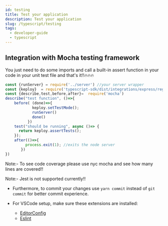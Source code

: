 ```yaml
---
id: testing
title: Test your application
description: Test your application
slug: /typescript/testing
tags:
  - developer-guide
  - typescript
---
```


## Integration with Mocha testing framework
You just need to do some imports and call a built-in assert function in your code in your unit test file and that's it!!🔥🔥🔥
```js
const {runServer} = require('../server') //your server wrapper
const {keploy}  = require('typescript-sdk/dist/integrations/express/register')
const {describe,test,before,after}=  require('mocha')
describe("test function", ()=>{
    before( (done)=>{
            keploy.setTestMode();
            runServer()
            done()
          })
    test("should be running", async ()=> {
      return keploy.assertTests();
    });
    after(()=>{
         process.exit(1); //exits the node server
       })
})
```
Note:- To see code coverage please use nyc mocha and see how many lines are covered!!

Note:- Jest is not supported currently!!

- Furthermore, to commit your changes use `yarn commit` instead of `git commit` for better commit experience.

- For VSCode setup, make sure these extensions are installed:
  - [EditorConfig](https://marketplace.visualstudio.com/items?itemName=EditorConfig.EditorConfig)
  - [Eslint](https://marketplace.visualstudio.com/items?itemName=dbaeumer.vscode-eslint)
